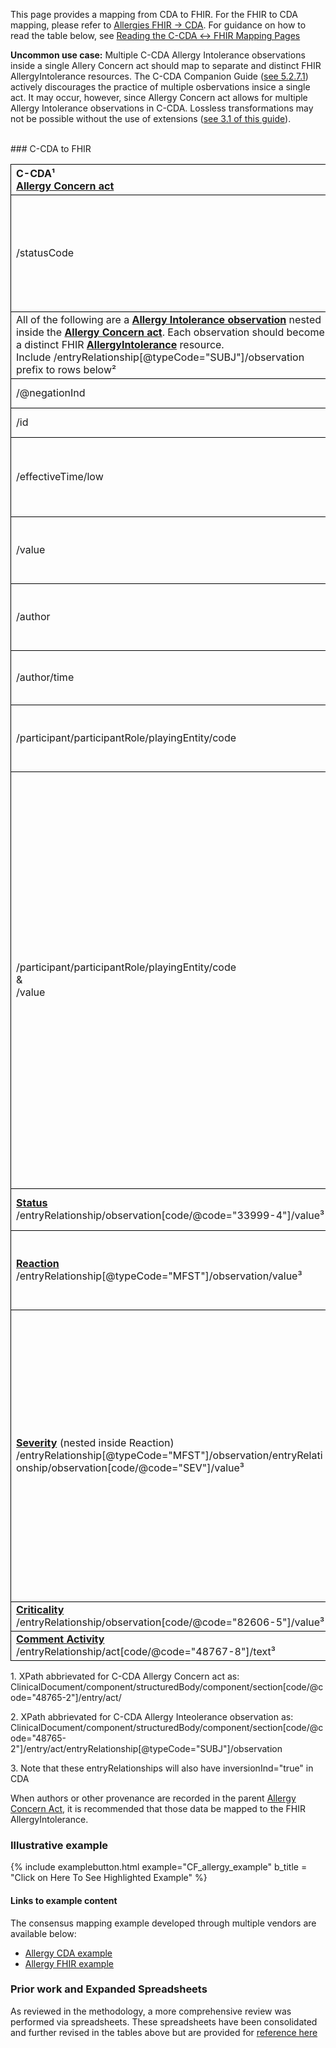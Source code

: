 <style>
td, th {
   border: 1px solid black!important;
   max-width:500px;
}
</style>

This page provides a mapping from CDA to FHIR. For the FHIR to CDA mapping, please refer to [Allergies FHIR → CDA](./FC-allergies.html). For guidance on how to read the table below, see [Reading the C-CDA ↔ FHIR Mapping Pages](./mappingGuidance.html)

**Uncommon use case:** Multiple C-CDA Allergy Intolerance observations inside a single Allery Concern act should map to separate and distinct FHIR AllergyIntolerance resources. The C-CDA Companion Guide ([see 5.2.7.1](https://www.hl7.org/implement/standards/product_brief.cfm?product_id=447)) actively discourages the practice of multiple osbervations insice a single act. It may occur, however, since Allergy Concern act allows for multiple Allergy Intolerance observations in C-CDA. Lossless transformations may not be possible without the use of extensions ([see 3.1 of this guide](./mappingBackground.html)).

<br />
### C-CDA to FHIR

| C-CDA¹ <br/>[Allergy Concern act](https://hl7.org/cda/us/ccda/2024Jan/StructureDefinition-AllergyConcernAct.html)| FHIR <br/>[AllergyIntolerance](http://hl7.org/fhir/us/core/STU4/StructureDefinition-us-core-allergyintolerance.html)|Transform Steps & Notes|
|:-------|:------|:---------|
|/statusCode|.clinicalStatus|For more information on how status is managed in Allergy Concern Act wrapper, refer to [C-CDA guidance, see 5.2.7.1](https://www.hl7.org/implement/standards/product_brief.cfm?product_id=447)<br/>Also see Status entryRelationship mapping below|
| All of the following are a **[Allergy Intolerance observation](https://hl7.org/cda/us/ccda/2024Jan/StructureDefinition-AllergyIntoleranceObservation.html)** nested inside the **[Allergy Concern act](https://hl7.org/cda/us/ccda/2024Jan/StructureDefinition-AllergyConcernAct.html)**. Each observation should become a distinct FHIR **[AllergyIntolerance](http://hl7.org/fhir/us/core/STU4/StructureDefinition-us-core-allergyintolerance.html)** resource.<br/>Include /entryRelationship[@typeCode="SUBJ"]/observation prefix to rows below²|
|/@negationInd||See constraints under /participant 
|/id|.identifier| [CDA id ↔ FHIR identifier](mappingGuidance.html#cda-id--fhir-identifier)|
|/effectiveTime/low|.onsetDateTime|[CDA ↔ FHIR Time/Dates](mappingGuidance.html#cda--fhir-timedates)<br/>effectiveTime/high should not be mapped within onset (DateTime or Period)|
|/value|.type<br/>&<br/>.category|[CDA coding ↔ FHIR CodeableConcept](mappingGuidance.html#cda-coding--fhir-codeableconcept)<br/>[CDA value → FHIR type](ConceptMap-CF-AllergyIntoleranceType.html) <br/> [CDA value → FHIR category](./ConceptMap-CF-AllergyIntoleranceCategory.html)|
|/author|.recorder<br/>&<br/>**[Provenance](http://hl7.org/fhir/us/core/STU4/StructureDefinition-us-core-provenance.html)**|**Constraint:** Only map single CDA author to FHIR recorder<br/>[Guidance on CDA ↔ FHIR Provenance](mappingGuidance.html#cda--fhir-provenance)|
|/author/time|.recorded|**Constraint:** Only map earliest author/time <br/>[CDA ↔ FHIR Time/Dates](mappingGuidance.html#cda--fhir-timedates)|
|/participant/participantRole/playingEntity/code|.code|**Constraint:** When CDA negation is absent or false<br/>[CDA coding ↔ FHIR CodeableConcept](mappingGuidance.html#cda-coding--fhir-codeableconcept)|
|/participant/participantRole/playingEntity/code<br/>&<br/>/value|.code|**Constraint:** When CDA negation is true and nullFlavor is used in playingEntity/code<br/>[CDA No known allergy → FHIR code](ConceptMap-CF-NoKnownAllergies.html)<br/> When negation is true and playingEntity/code is populated, use equivalent negated concept (e.g. map latex substance to no known latex allergy [1003774007, SNOMED CT]) if available. If not, use the [substanceExposureRisk extension](https://hl7.org/fhir/extensions/StructureDefinition-allergyintolerance-substanceExposureRisk.html), placing the substance in the substance sub-extension and setting the exposureRisk sub-extension to `no-known-reaction-risk`. Note that when using this extension, the AllergyIntolerance resource will not be a conformant US Core AllergyIntolerance since the extension prohibits the required .code element.|
|**[Status](https://hl7.org/cda/us/ccda/2024Jan/StructureDefinition-AllergyStatusObservation.html)**<br/>/entryRelationship/observation[code/@code="33999-4"]/value³|.clinicalStatus|[CDA Allergy Status Observation value → FHIR clinicalStatus](./ConceptMap-CF-AllergyStatus.html)
|**[Reaction](https://hl7.org/cda/us/ccda/2024Jan/StructureDefinition-ReactionObservation.html)**<br/>/entryRelationship[@typeCode="MFST"]/observation/value³|.reaction.manifestation|[CDA coding ↔ FHIR CodeableConcept](mappingGuidance.html#cda-coding--fhir-codeableconcept)<br/>Both use SNOMED clinical findings with minor valueSet definition differences
|**[Severity](https://hl7.org/cda/us/ccda/2024Jan/StructureDefinition-SeverityObservation.html)** (nested inside Reaction)<br/>/entryRelationship[@typeCode="MFST"]/observation/entryRelationship/observation[code/@code="SEV"]/value³|.reaction.severity|[CDA Severity value → FHIR Severity](./ConceptMap-CF-Severity.html)<br/>**Note:** CDA documents should not assign severity at the Allergy level.<br/><br/>In cases where CDA assigns severity only to the Allergy rather than the reaction, map the severity to FHIR reaction severity, even if there are more than one. This means assuming that the same severity applies to all child reactions.<br/><br/>If severity is assigned at both levels, the reaction level should be used.
|**[Criticality](https://hl7.org/cda/us/ccda/2024Jan/StructureDefinition-CriticalityObservation.html)**<br/>/entryRelationship/observation[code/@code="82606-5"]/value³|.criticality|[CDA Criticality value → FHIR Criticality](./ConceptMap-CF-Criticality.html)
|**[Comment Activity](https://hl7.org/cda/us/ccda/2024Jan/StructureDefinition-CommentActivity.html)**<br/>/entryRelationship/act[code/@code="48767-8"]/text³|**[Annotation](https://hl7.org/fhir/datatypes.html#Annotation)**<br/>.note||


1\. XPath abbrievated for C-CDA Allergy Concern act as: <br/> ClinicalDocument/component/structuredBody/component/section[code/@code="48765-2"]/entry/act/

2\. XPath abbrievated for C-CDA Allergy Inteolerance observation as: <br/> ClinicalDocument/component/structuredBody/component/section[code/@code="48765-2"]/entry/act/entryRelationship[@typeCode="SUBJ"]/observation

3\. Note that these entryRelationships will also have inversionInd="true" in CDA

When authors or other provenance are recorded in the parent [Allergy Concern Act](https://hl7.org/cda/us/ccda/2024Jan/StructureDefinition-AllergyConcernAct.html), it is recommended that those data be mapped to the FHIR AllergyIntolerance. 

### Illustrative example

{% include examplebutton.html example="CF_allergy_example" b_title = "Click on Here To See Highlighted Example" %}

#### Links to example content

The consensus mapping example developed through multiple vendors are available below:
* [Allergy CDA example](./Binary-CF-allergy.html)
* [Allergy FHIR example](./AllergyIntolerance-CF-allergy.html)

### Prior work and Expanded Spreadsheets

As reviewed in the methodology, a more comprehensive review was performed via spreadsheets. These spreadsheets have been consolidated and further revised in the tables above but are provided for [reference here](https://github.com/HL7/ccda-on-fhir/blob/master/mappings/CF/CCDA-FHIR%20Allergy.csv)